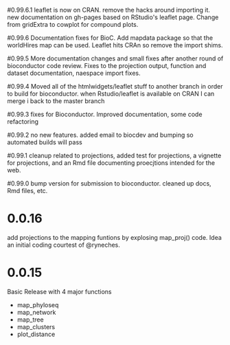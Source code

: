 #0.99.6.1
leaflet is now on CRAN. remove the hacks around importing it.
new documentation on gh-pages based on RStudio's leaflet page.
Change from gridExtra to cowplot for compound plots.

#0.99.6
Documentation fixes for BioC. Add mapdata package so that the worldHires map can be used. Leaflet hits CRAn so remove the import shims.

#0.99.5
More documentation changes and small fixes after another round of bioconductor code review.
Fixes to the projection output, function and dataset documentation, naespace import fixes.

#0.99.4
Moved all of the htmlwidgets/leaflet stuff to another branch in order to build for bioconductor.
when Rstudio/leaflet is available on CRAN I can merge i back to the master branch

#0.99.3
fixes for Bioconductor. Improved documentation, some code refactoring

#0.99.2
no new features. added email to biocdev and bumping so automated builds will pass

#0.99.1
cleanup related to projections, added test for projections, 
a vignette for projections, and an Rmd file documenting proecjtions intended for the web.

#0.99.0
bump version for submission to bioconductor. cleaned up docs, Rmd files, etc.

# 0.0.16
add projections to the mapping funtions by explosing map_proj() code.
Idea an initial coding courtest of @ryneches.

# 0.0.15
Basic Release with 4 major functions
- map_phyloseq
- map_network
- map_tree
- map_clusters
- plot_distance